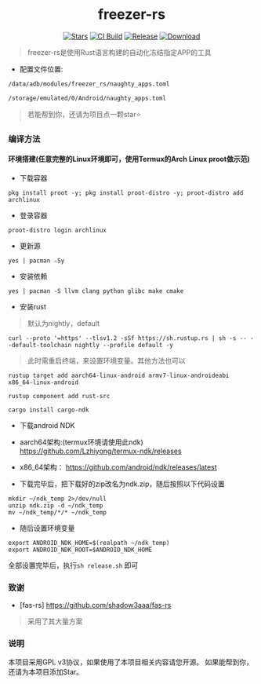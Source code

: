 <div align="center">

# **freezer-rs**

[![Stars][stars-badge]][stars-url]
[![CI Build][ci-badge]][ci-url]
[![Release][release-badge]][release-url]
[![Download][download-badge]][download-url]

</div>

> freezer-rs是使用Rust语言构建的自动化冻结指定APP的工具

[stars-badge]: https://img.shields.io/github/stars/reigadegr/freezer-rs?style=for-the-badge&logo=github
[stars-url]: https://github.com/reigadegr/freezer-rs
[ci-badge]: https://img.shields.io/github/actions/workflow/status/reigadegr/freezer-rs/ci.yml?style=for-the-badge&label=CI%20Build&logo=githubactions
[ci-url]: https://github.com/reigadegr/freezer-rs/actions/workflows/ci.yml
[release-badge]: https://img.shields.io/github/v/release/reigadegr/freezer-rs?style=for-the-badge&logo=rust
[release-url]: https://github.com/reigadegr/freezer-rs/releases/latest
[download-badge]: https://img.shields.io/github/downloads/reigadegr/freezer-rs/total?style=for-the-badge
[download-url]: https://github.com/reigadegr/freezer-rs/releases/latest


- 配置文件位置:
```txt
/data/adb/modules/freezer_rs/naughty_apps.toml
```
```txt
/storage/emulated/0/Android/naughty_apps.toml
```

> 若能帮到你，还请为项目点一颗star⭐


### 编译方法
#### 环境搭建(任意完整的Linux环境即可，使用Termux的Arch Linux proot做示范)
- 下载容器
```shell
pkg install proot -y; pkg install proot-distro -y; proot-distro add archlinux
```

- 登录容器

```shell
proot-distro login archlinux
```

- 更新源

```shell
yes | pacman -Sy
```

- 安装依赖
```shell
yes | pacman -S llvm clang python glibc make cmake
```

- 安装rust
> 默认为nightly，default

```shell
curl --proto '=https' --tlsv1.2 -sSf https://sh.rustup.rs | sh -s -- --default-toolchain nightly --profile default -y
```
> 此时需重启终端，来设置环境变量。其他方法也可以

```shell
rustup target add aarch64-linux-android armv7-linux-androideabi x86_64-linux-android

rustup component add rust-src

cargo install cargo-ndk
```

- 下载android NDK
- aarch64架构:(termux环境请使用此ndk)
  https://github.com/Lzhiyong/termux-ndk/releases

- x86_64架构：
  https://github.com/android/ndk/releases/latest

- 下载完毕后，把下载好的zip改名为ndk.zip，随后按照以下代码设置
```shell
mkdir ~/ndk_temp 2>/dev/null
unzip ndk.zip -d ~/ndk_temp
mv ~/ndk_temp/*/* ~/ndk_temp
```
- 随后设置环境变量
```shell
export ANDROID_NDK_HOME=$(realpath ~/ndk_temp)
export ANDROID_NDK_ROOT=$ANDROID_NDK_HOME
```
全部设置完毕后，执行`sh release.sh` 即可

### 致谢
- [fas-rs] https://github.com/shadow3aaa/fas-rs

> 采用了其大量方案

### 说明
本项目采用GPL v3协议，如果使用了本项目相关内容请您开源。
如果能帮到你，还请为本项目添加Star。
